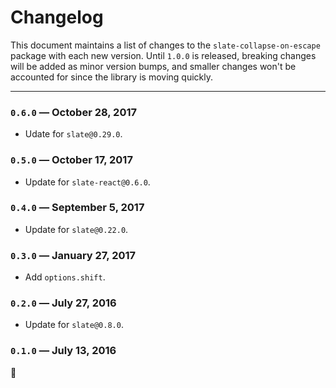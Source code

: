 
# Changelog

This document maintains a list of changes to the `slate-collapse-on-escape` package with each new version. Until `1.0.0` is released, breaking changes will be added as minor version bumps, and smaller changes won't be accounted for since the library is moving quickly.


---


### `0.6.0` — October 28, 2017

- Udate for `slate@0.29.0`.

### `0.5.0` — October 17, 2017

- Update for `slate-react@0.6.0`.

### `0.4.0` — September 5, 2017

- Update for `slate@0.22.0`.

### `0.3.0` — January 27, 2017

- Add `options.shift`.

### `0.2.0` — July 27, 2016

- Update for `slate@0.8.0`.

### `0.1.0` — July 13, 2016

:tada:
